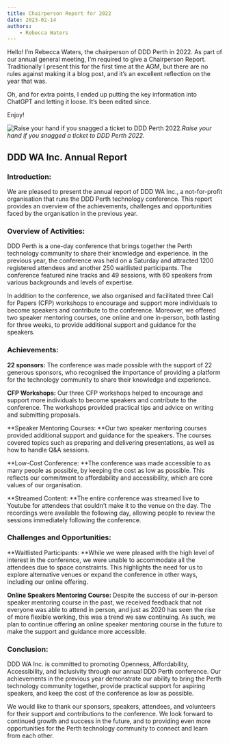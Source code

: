 ```yaml
---
title: Chairperson Report for 2022
date: 2023-02-14
authors:
    - Rebecca Waters
---
```


Hello! I’m Rebecca Waters, the chairperson of DDD Perth in 2022. As part of our annual general meeting, I’m required to give a Chairperson Report. Traditionally I present this for the first time at the AGM, but there are no rules against making it a blog post, and it’s an excellent reflection on the year that was.

Oh, and for extra points, I ended up putting the key information into ChatGPT and letting it loose. It’s been edited since.

Enjoy!

![Raise your hand if you snagged a ticket to DDD Perth 2022.](https://cdn-images-1.medium.com/max/2000/1*4Y3bsYcU5V4RG18JlHYLlQ.jpeg)_Raise your hand if you snagged a ticket to DDD Perth 2022._

## DDD WA Inc. Annual Report

### Introduction:

We are pleased to present the annual report of DDD WA Inc., a not-for-profit organisation that runs the DDD Perth technology conference. This report provides an overview of the achievements, challenges and opportunities faced by the organisation in the previous year.

### Overview of Activities:

DDD Perth is a one-day conference that brings together the Perth technology community to share their knowledge and experience. In the previous year, the conference was held on a Saturday and attracted 1200 registered attendees and another 250 waitlisted participants. The conference featured nine tracks and 49 sessions, with 60 speakers from various backgrounds and levels of expertise.

In addition to the conference, we also organised and facilitated three Call for Papers (CFP) workshops to encourage and support more individuals to become speakers and contribute to the conference. Moreover, we offered two speaker mentoring courses, one online and one in-person, both lasting for three weeks, to provide additional support and guidance for the speakers.

### Achievements:

**22 sponsors:** The conference was made possible with the support of 22 generous sponsors, who recognised the importance of providing a platform for the technology community to share their knowledge and experience.

**CFP Workshops:** Our three CFP workshops helped to encourage and support more individuals to become speakers and contribute to the conference. The workshops provided practical tips and advice on writing and submitting proposals.

**Speaker Mentoring Courses: **Our two speaker mentoring courses provided additional support and guidance for the speakers. The courses covered topics such as preparing and delivering presentations, as well as how to handle Q&A sessions.

**Low-Cost Conference: **The conference was made accessible to as many people as possible, by keeping the cost as low as possible. This reflects our commitment to affordability and accessibility, which are core values of our organisation.

**Streamed Content: **The entire conference was streamed live to Youtube for attendees that couldn’t make it to the venue on the day. The recordings were available the following day, allowing people to review the sessions immediately following the conference.

### Challenges and Opportunities:

**Waitlisted Participants: **While we were pleased with the high level of interest in the conference, we were unable to accommodate all the attendees due to space constraints. This highlights the need for us to explore alternative venues or expand the conference in other ways, including our online offering.

**Online Speakers Mentoring Course:** Despite the success of our in-person speaker mentoring course in the past, we received feedback that not everyone was able to attend in person, and just as 2020 has seen the rise of more flexible working, this was a trend we saw continuing. As such, we plan to continue offering an online speaker mentoring course in the future to make the support and guidance more accessible.

### Conclusion:

DDD WA Inc. is committed to promoting Openness, Affordability, Accessibility, and Inclusivity through our annual DDD Perth conference. Our achievements in the previous year demonstrate our ability to bring the Perth technology community together, provide practical support for aspiring speakers, and keep the cost of the conference as low as possible.

We would like to thank our sponsors, speakers, attendees, and volunteers for their support and contributions to the conference. We look forward to continued growth and success in the future, and to providing even more opportunities for the Perth technology community to connect and learn from each other.
